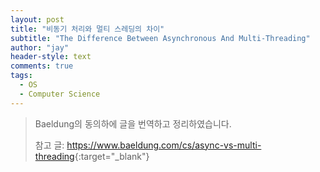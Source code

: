 ```yaml
---
layout: post
title: "비동기 처리와 멀티 스레딩의 차이"
subtitle: "The Difference Between Asynchronous And Multi-Threading"
author: "jay"
header-style: text
comments: true
tags:
  - OS
  - Computer Science
---
```








> Baeldung의 동의하에 글을 번역하고 정리하였습니다.
>
> 참고 글: <https://www.baeldung.com/cs/async-vs-multi-threading>{:target="_blank"}